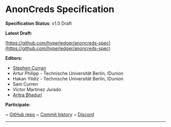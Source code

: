 AnonCreds Specification
==================

**Specification Status**: v1.0 Draft

**Latest Draft:**

[https://github.com/hyperledger/anoncreds-spec](https://github.com/hyperledger/anoncreds-spec)

**Editors:**

- [Stephen Curran](https://github.com/swcurran)
- Artur Philipp - Technische Universität Berlin, IDunion
- Hakan Yildiz - Technische Universität Berlin, IDunion
- Sam Curren
- Victor Martinez Jurado
- [Aritra Bhaduri](https://github.com/aritrocoder)

<!-- -->

**Participate:**

~ [GitHub repo](https://github.com/hyperledger/anoncreds-spec)
~ [Commit history](https://github.com/hyperledger/anoncreds-spec/commits/main)
~ [Discord](https://discord.gg/hyperledger)

------------------------------------
